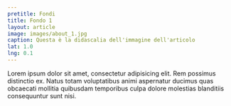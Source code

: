 ```yaml
---
pretitle: Fondi
title: Fondo 1
layout: article
image: images/about_1.jpg
caption: Questa è la didascalia dell'immagine dell'articolo
lat: 1.0
lng: 0.1
---
```


Lorem ipsum dolor sit amet, consectetur adipisicing elit. Rem possimus distinctio ex. Natus totam voluptatibus animi aspernatur ducimus quas obcaecati mollitia quibusdam temporibus culpa dolore molestias blanditiis consequuntur sunt nisi.
